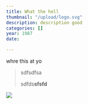 ```yaml
---
title: What the hell
thumbnail: "/upload/logo.svg"
description: description good
categories: []
year: 1987
date: 

---
```

whre this at yo

> sdfsdfsa
>
> sdfds**sfsfd**

![](/upload/photo-1516906736502-5d3fedc3019a.jpeg)